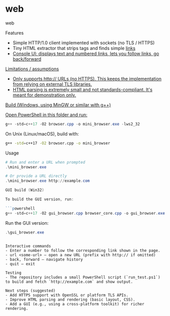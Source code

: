 # web
web

Features
- Simple HTTP/1.0 client implemented with sockets (no TLS / HTTPS)
- Tiny HTML extractor that strips tags and finds simple <a href> links
- Console UI: displays text and numbered links, lets you follow links, go back/forward

Limitations / assumptions
- Only supports http:// URLs (no HTTPS). This keeps the implementation from relying on external TLS libraries.
- HTML parsing is extremely small and not standards-compliant. It's meant for demonstration only.

Build (Windows, using MinGW or similar with g++)

Open PowerShell in this folder and run:

```powershell
g++ -std=c++17 -O2 browser.cpp -o mini_browser.exe -lws2_32
```

On Unix (Linux/macOS), build with:

```bash
g++ -std=c++17 -O2 browser.cpp -o mini_browser
```

Usage

```powershell
# Run and enter a URL when prompted
.\mini_browser.exe

# Or provide a URL directly
.\mini_browser.exe http://example.com

GUI build (Win32)

To build the GUI version, run:

```powershell
g++ -std=c++17 -O2 gui_browser.cpp browser_core.cpp -o gui_browser.exe -lws2_32 -lgdi32
```

Run the GUI version:

```powershell
.\gui_browser.exe
```
```

Interactive commands
- Enter a number to follow the corresponding link shown in the page.
- url <some-url> — open a new URL (prefix with http:// if omitted)
- back, forward — navigate history
- quit — exit

Testing
- The repository includes a small PowerShell script (`run_test.ps1`) to build and fetch `http://example.com` and show output.

Next steps (suggested)
- Add HTTPS support with OpenSSL or platform TLS APIs.
- Improve HTML parsing and rendering (basic layout, CSS).
- Add a GUI (e.g., using a cross-platform toolkit) for richer rendering.

